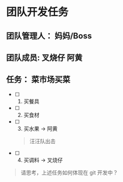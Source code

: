 # 团队开发任务

## 团队管理人： 妈妈/Boss

## 团队成员: 叉烧仔 阿黄

## 任务： 菜市场买菜

- [ ] 1. 买餐具
- [ ] 2. 买食材
- [ ] 3. 买水果 -> 阿黄
  > 汪汪队出击
- [ ] 4. 买调料 -> 叉烧仔

> 请思考，上述任务如何体现在 git 开发中？
